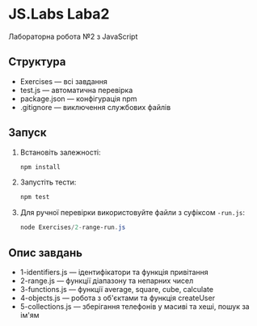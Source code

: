 # JS.Labs Laba2

Лабораторна робота №2 з JavaScript

## Структура

- Exercises — всі завдання
- test.js — автоматична перевірка
- package.json — конфігурація npm
- .gitignore — виключення службових файлів

## Запуск

1. Встановіть залежності:
   ```powershell
   npm install
   ```
2. Запустіть тести:
   ```powershell
   npm test
   ```
3. Для ручної перевірки використовуйте файли з суфіксом `-run.js`:
   ```powershell
   node Exercises/2-range-run.js
   ```

## Опис завдань

- 1-identifiers.js — ідентифікатори та функція привітання
- 2-range.js — функції діапазону та непарних чисел
- 3-functions.js — функції average, square, cube, calculate
- 4-objects.js — робота з об'єктами та функція createUser
- 5-collections.js — зберігання телефонів у масиві та хеші, пошук за ім'ям
